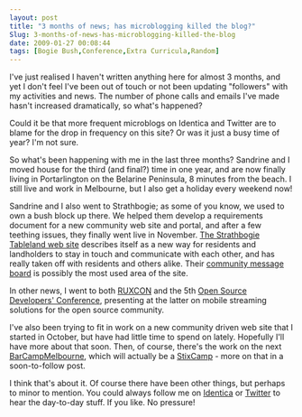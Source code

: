 ```yaml
---
layout: post
title: "3 months of news; has microblogging killed the blog?"
Slug: 3-months-of-news-has-microblogging-killed-the-blog
date: 2009-01-27 00:08:44
tags: [Bogie Bush,Conference,Extra Curricula,Random]
---
```

I've just realised I haven't written anything here for almost 3 months, and yet I don't feel I've been out of touch or not been updating "followers" with my activities and news. The number of phone calls and emails I've made hasn't increased dramatically, so what's happened?

Could it be that more frequent microblogs on Identica and Twitter are to blame for the drop in frequency on this site? Or was it just a busy time of year? I'm not sure.

So what's been happening with me in the last three months? Sandrine and I moved house for the third (and final?) time in one year, and are now finally living in Portarlington on the Belarine Peninsula, 8 minutes from the beach. I still live and work in Melbourne, but I also get a holiday every weekend now!

Sandrine and I also went to Strathbogie; as some of you know, we used to own a bush block up there. We helped them develop a requirements document for a new community web site and portal, and after a few teething issues, they finally went live in November. [The Strathbogie Tableland web site](http://strathbogie.org/) describes itself as a new way for residents and landholders to stay in touch and communicate with each other, and has really taken off with residents and others alike. Their [community message board](http://strathbogie.org/index.php?option=com_fireboard&Itemid=53&func=simpleview&catid=6 "Strathbogie Tableland community message board") is possibly the most used area of the site.

In other news, I went to both [RUXCON](http://www.ruxcon.org.au/) and the 5th [Open Source Developers' Conference](http://osdc.com.au/), presenting at the latter on mobile streaming solutions for the open source community.

I've also been trying to fit in work on a new community driven web site that I started in October, but have had little time to spend on lately. Hopefully I'll have more about that soon. Then, of course, there's the work on the next [BarCampMelbourne](http://barcampmelbourne.org/), which will actually be a [StixCamp](http://stixcamp.org/) - more on that in a soon-to-follow post.

I think that's about it. Of course there have been other things, but perhaps to minor to mention. You could always follow me on [Identica](http://identi.ca/benbalbo) or [Twitter](http://twitter.com/benbalbo) to hear the day-to-day stuff. If you like. No pressure!
